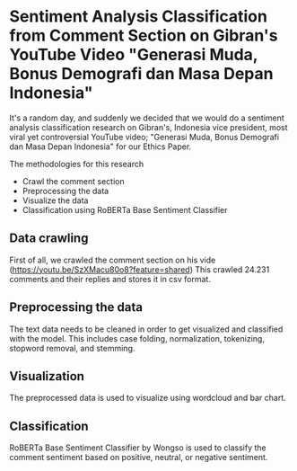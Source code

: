 # Sentiment Analysis Classification from Comment Section on Gibran's YouTube Video "Generasi Muda, Bonus Demografi dan Masa Depan Indonesia"

It's a random day, and suddenly we decided that we would do a sentiment analysis classification research on Gibran's, Indonesia vice president, most viral yet controversial YouTube video;  "Generasi Muda, Bonus Demografi dan Masa Depan Indonesia" for our Ethics Paper.

The methodologies for this research
- Crawl the comment section
- Preprocessing the data
- Visualize the data
- Classification using RoBERTa Base Sentiment Classifier

## Data crawling
First of all, we crawled the comment section on his vide (https://youtu.be/SzXMacu80o8?feature=shared)
This crawled 24.231 comments and their replies and stores it in csv format.

## Preprocessing the data
The text data needs to be cleaned in order to get visualized and classified with the model. This includes case folding, normalization, tokenizing, stopword removal, and stemming.

## Visualization
The preprocessed data is used to visualize using wordcloud and bar chart.

## Classification
RoBERTa Base Sentiment Classifier by Wongso is used to classify the comment sentiment based on positive, neutral, or negative sentiment.
